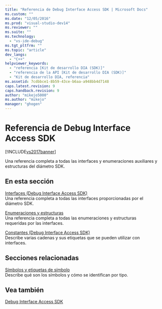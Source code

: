 ```yaml
---
title: "Referencia de Debug Interface Access SDK | Microsoft Docs"
ms.custom: ""
ms.date: "12/05/2016"
ms.prod: "visual-studio-dev14"
ms.reviewer: ""
ms.suite: ""
ms.technology: 
  - "vs-ide-debug"
ms.tgt_pltfrm: ""
ms.topic: "article"
dev_langs: 
  - "C++"
helpviewer_keywords: 
  - "referencia [Kit de desarrollo DIA (SDK)]"
  - "referencia de la API [Kit de desarrollo DIA (SDK)]"
  - "Kit de desarrollo DIA, referencia"
ms.assetid: 7cdbbce1-8b59-43ce-b6aa-a948bb4d7148
caps.latest.revision: 9
caps.handback.revision: 9
author: "mikejo5000"
ms.author: "mikejo"
manager: "ghogen"
---
```

# Referencia de Debug Interface Access SDK
[!INCLUDE[vs2017banner](../../code-quality/includes/vs2017banner.md)]

Una referencia completa a todas las interfaces y enumeraciones auxiliares y estructuras del diámetro SDK.  
  
## En esta sección  
 [Interfaces \(Debug Interface Access SDK\)](../../debugger/debug-interface-access/interfaces-debug-interface-access-sdk.md)  
 Una referencia completa a todas las interfaces proporcionadas por el diámetro SDK.  
  
 [Enumeraciones y estructuras](../../debugger/debug-interface-access/enumerations-and-structures.md)  
 Una referencia completa a todas las enumeraciones y estructuras requeridas por las interfaces.  
  
 [Constantes \(Debug Interface Access SDK\)](../../debugger/debug-interface-access/constants-debug-interface-access-sdk.md)  
 Describe varias cadenas y sus etiquetas que se pueden utilizar con interfaces.  
  
## Secciones relacionadas  
 [Símbolos y etiquetas de símbolo](../../debugger/debug-interface-access/symbols-and-symbol-tags.md)  
 Describe qué son los símbolos y cómo se identifican por tipo.  
  
## Vea también  
 [Debug Interface Access SDK](../../debugger/debug-interface-access/debug-interface-access-sdk.md)
